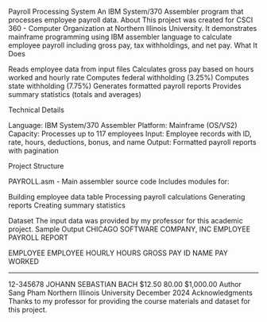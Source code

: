 Payroll Processing System
An IBM System/370 Assembler program that processes employee payroll data.
About
This project was created for CSCI 360 - Computer Organization at Northern Illinois University. It demonstrates mainframe programming using IBM assembler language to calculate employee payroll including gross pay, tax withholdings, and net pay.
What It Does

Reads employee data from input files
Calculates gross pay based on hours worked and hourly rate
Computes federal withholding (3.25%)
Computes state withholding (7.75%)
Generates formatted payroll reports
Provides summary statistics (totals and averages)

Technical Details

Language: IBM System/370 Assembler
Platform: Mainframe (OS/VS2)
Capacity: Processes up to 117 employees
Input: Employee records with ID, rate, hours, deductions, bonus, and name
Output: Formatted payroll reports with pagination

Project Structure

PAYROLL.asm - Main assembler source code
Includes modules for:

Building employee data table
Processing payroll calculations
Generating reports
Creating summary statistics



Dataset
The input data was provided by my professor for this academic project.
Sample Output
CHICAGO SOFTWARE COMPANY, INC
EMPLOYEE PAYROLL REPORT

EMPLOYEE   EMPLOYEE                     HOURLY     HOURS      GROSS PAY
ID         NAME                            PAY    WORKED                
---------  -------------------------   -------   -------   ------------

12-345678  JOHANN SEBASTIAN BACH        $12.50     80.00      $1,000.00
Author
Sang Pham
Northern Illinois University
December 2024
Acknowledgments
Thanks to my professor for providing the course materials and dataset for this project.

